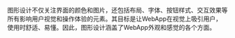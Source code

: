 图形设计不仅关注界面的颜色和图片，还包括布局、字体、按钮样式、交互效果等所有影响用户视觉和操作体验的元素。其目标是让WebApp在视觉上吸引用户，使用时舒适、易懂。因此，图形设计涵盖了WebApp外观和感觉的各个方面。